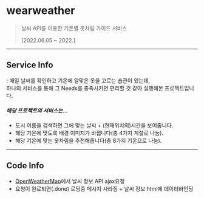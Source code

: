 # wearweather
> 날씨 API를 이용한 기온별 옷차림 가이드 서비스
>
> [2022.06.05 ~ 2022.]

***
## Service Info
: 매일 날씨를 확인하고 기온에 알맞은 옷을 고르는 습관이 있는데, <br> 하나의 서비스를 통해 그 Needs를 충족시키면 편리할 것 같아 실행해본 프로젝트입니다.
<br>

#### _해당 프로젝트의 서비스는..._
* 도시 이름을 검색하면 그에 맞는 날씨 + (현재위치의)시간을 보여줍니다.
* 해당 기온에 맞도록 배경 이미지가 바뀝니다(총 4가지 계절로 나눔).
* 해당 기온에 맞는 옷차림을 추천해줍니다(총 8가지 기온으로 나눔).

***
## Code Info
* [OpenWeatherMap](https://openweathermap.org/)에서 날씨 정보 API ajax요청
* 요청이 완료되면(.done) 로딩중 메시지 사라짐 + 날씨 정보 html에 데이터바인딩
